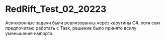 # RedRift_Test_02_20223

Асинхронные задачи были реализованны через карутины C#, хотя сам предпочитаю работать с Task, решение было принято всилу уменьшение импорта.
